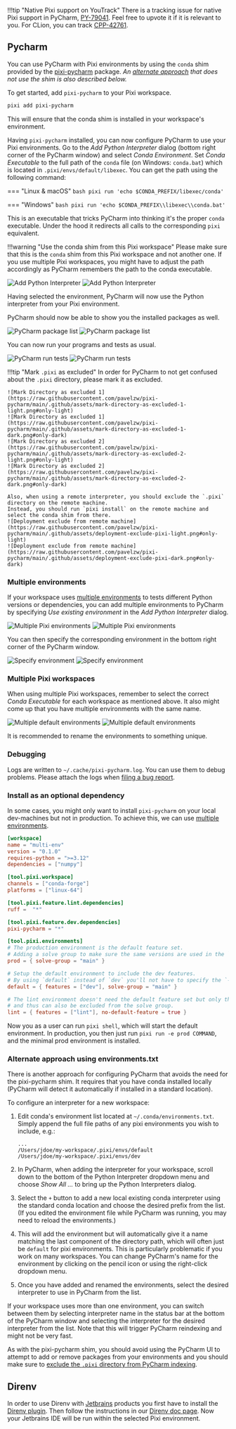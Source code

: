 !!!tip "Native Pixi support on YouTrack"
    There is a tracking issue for native Pixi support in PyCharm, [PY-79041](https://youtrack.jetbrains.com/issue/PY-79041).
    Feel free to upvote it if it is relevant to you.
    For CLion, you can track [CPP-42761](https://youtrack.jetbrains.com/issue/CPP-42761).

## Pycharm

<!-- Keep in sync with https://github.com/pavelzw/pixi-pycharm/blob/main/README.md -->


You can use PyCharm with Pixi environments by using the `conda` shim provided by the [pixi-pycharm](https://github.com/pavelzw/pixi-pycharm) package. *An [alternate approach](#alt-approach) that does not use the shim is also described below.*

To get started, add `pixi-pycharm` to your Pixi workspace.

```bash
pixi add pixi-pycharm
```

This will ensure that the conda shim is installed in your workspace's environment.

Having `pixi-pycharm` installed, you can now configure PyCharm to use your Pixi environments.
Go to the _Add Python Interpreter_ dialog (bottom right corner of the PyCharm window) and select _Conda Environment_.
Set _Conda Executable_ to the full path of the `conda` file (on Windows: `conda.bat`) which is located in `.pixi/envs/default/libexec`.
You can get the path using the following command:

=== "Linux & macOS"
    ```bash
    pixi run 'echo $CONDA_PREFIX/libexec/conda'
    ```

=== "Windows"
    ```bash
    pixi run 'echo $CONDA_PREFIX\\libexec\\conda.bat'
    ```

This is an executable that tricks PyCharm into thinking it's the proper `conda` executable.
Under the hood it redirects all calls to the corresponding `pixi` equivalent.

!!!warning "Use the conda shim from this Pixi workspace"
    Please make sure that this is the `conda` shim from this Pixi workspace and not another one.
    If you use multiple Pixi workspaces, you might have to adjust the path accordingly as PyCharm remembers the path to the conda executable.

![Add Python Interpreter](https://raw.githubusercontent.com/pavelzw/pixi-pycharm/main/.github/assets/add-conda-environment-light.png#only-light)
![Add Python Interpreter](https://raw.githubusercontent.com/pavelzw/pixi-pycharm/main/.github/assets/add-conda-environment-dark.png#only-dark)

Having selected the environment, PyCharm will now use the Python interpreter from your Pixi environment.

PyCharm should now be able to show you the installed packages as well.

![PyCharm package list](https://raw.githubusercontent.com/pavelzw/pixi-pycharm/main/.github/assets/dependency-list-light.png#only-light)
![PyCharm package list](https://raw.githubusercontent.com/pavelzw/pixi-pycharm/main/.github/assets/dependency-list-dark.png#only-dark)

You can now run your programs and tests as usual.

![PyCharm run tests](https://raw.githubusercontent.com/pavelzw/pixi-pycharm/main/.github/assets/tests-light.png#only-light)
![PyCharm run tests](https://raw.githubusercontent.com/pavelzw/pixi-pycharm/main/.github/assets/tests-dark.png#only-dark)

<a id="exclude-.pixi"><a/>

!!!tip "Mark `.pixi` as excluded"
    In order for PyCharm to not get confused about the `.pixi` directory, please mark it as excluded.

    ![Mark Directory as excluded 1](https://raw.githubusercontent.com/pavelzw/pixi-pycharm/main/.github/assets/mark-directory-as-excluded-1-light.png#only-light)
    ![Mark Directory as excluded 1](https://raw.githubusercontent.com/pavelzw/pixi-pycharm/main/.github/assets/mark-directory-as-excluded-1-dark.png#only-dark)
    ![Mark Directory as excluded 2](https://raw.githubusercontent.com/pavelzw/pixi-pycharm/main/.github/assets/mark-directory-as-excluded-2-light.png#only-light)
    ![Mark Directory as excluded 2](https://raw.githubusercontent.com/pavelzw/pixi-pycharm/main/.github/assets/mark-directory-as-excluded-2-dark.png#only-dark)

    Also, when using a remote interpreter, you should exclude the `.pixi` directory on the remote machine.
    Instead, you should run `pixi install` on the remote machine and select the conda shim from there.
    ![Deployment exclude from remote machine](https://raw.githubusercontent.com/pavelzw/pixi-pycharm/main/.github/assets/deployment-exclude-pixi-light.png#only-light)
    ![Deployment exclude from remote machine](https://raw.githubusercontent.com/pavelzw/pixi-pycharm/main/.github/assets/deployment-exclude-pixi-dark.png#only-dark)

### Multiple environments

If your workspace uses [multiple environments](../../workspace/multi_environment.md) to tests different Python versions or dependencies, you can add multiple environments to PyCharm
by specifying _Use existing environment_ in the _Add Python Interpreter_ dialog.

![Multiple Pixi environments](https://raw.githubusercontent.com/pavelzw/pixi-pycharm/main/.github/assets/python-interpreters-multi-env-light.png#only-light)
![Multiple Pixi environments](https://raw.githubusercontent.com/pavelzw/pixi-pycharm/main/.github/assets/python-interpreters-multi-env-dark.png#only-dark)

You can then specify the corresponding environment in the bottom right corner of the PyCharm window.

![Specify environment](https://raw.githubusercontent.com/pavelzw/pixi-pycharm/main/.github/assets/specify-interpreter-light.png#only-light)
![Specify environment](https://raw.githubusercontent.com/pavelzw/pixi-pycharm/main/.github/assets/specify-interpreter-dark.png#only-dark)

### Multiple Pixi workspaces

When using multiple Pixi workspaces, remember to select the correct _Conda Executable_ for each workspace as mentioned above.
It also might come up that you have multiple environments with the same name.

![Multiple default environments](https://raw.githubusercontent.com/pavelzw/pixi-pycharm/main/.github/assets/multiple-default-envs-light.png#only-light)
![Multiple default environments](https://raw.githubusercontent.com/pavelzw/pixi-pycharm/main/.github/assets/multiple-default-envs-dark.png#only-dark)

It is recommended to rename the environments to something unique.

### Debugging

Logs are written to `~/.cache/pixi-pycharm.log`.
You can use them to debug problems.
Please attach the logs when [filing a bug report](https://github.com/pavelzw/pixi-pycharm/issues/new?template=bug-report.md).

### Install as an optional dependency

In some cases, you might only want to install `pixi-pycharm` on your local dev-machines but not in production.
To achieve this, we can use [multiple environments](../../workspace/multi_environment.md).

```toml
[workspace]
name = "multi-env"
version = "0.1.0"
requires-python = ">=3.12"
dependencies = ["numpy"]

[tool.pixi.workspace]
channels = ["conda-forge"]
platforms = ["linux-64"]

[tool.pixi.feature.lint.dependencies]
ruff =  "*"

[tool.pixi.feature.dev.dependencies]
pixi-pycharm = "*"

[tool.pixi.environments]
# The production environment is the default feature set.
# Adding a solve group to make sure the same versions are used in the `default` and `prod` environments.
prod = { solve-group = "main" }

# Setup the default environment to include the dev features.
# By using `default` instead of `dev` you'll not have to specify the `--environment` flag when running `pixi run`.
default = { features = ["dev"], solve-group = "main" }

# The lint environment doesn't need the default feature set but only the `lint` feature
# and thus can also be excluded from the solve group.
lint = { features = ["lint"], no-default-feature = true }
```

Now you as a user can run `pixi shell`, which will start the default environment.
In production, you then just run `pixi run -e prod COMMAND`, and the minimal prod environment is installed.

<a id="alt-approach"></a>
### Alternate approach using environments.txt

There is another approach for configuring PyCharm that avoids the need for the pixi-pycharm shim. It requires that you have conda installed locally (PyCharm will detect it automatically if installed in a standard location).

To configure an interpreter for a new workspace:

1. Edit conda's environment list located at `~/.conda/environments.txt`. Simply append the full file paths of any pixi
    environments you wish to include, e.g.:

    ```
    ...
    /Users/jdoe/my-workspace/.pixi/envs/default
    /Users/jdoe/my-workspace/.pixi/envs/dev
    ```

2. In PyCharm, when adding the interpreter for your workspace, scroll down to the bottom of the Python Interpreter
    dropdown menu and choose *Show All ...* to bring up the Python Interpreters dialog.

3. Select the `+` button to add a new local existing conda interpreter using the standard conda location and
    choose the desired prefix from the list. (If you edited the environment file while PyCharm was running, you
    may need to reload the environments.)

4. This will add the environment but will automatically give it a name matching the last component of the
    directory path, which will often just be `default` for pixi environments. This is particularly problematic
    if you work on many workspaces. You can change PyCharm's name for the environment by clicking on the pencil icon
    or using the right-click dropdown menu.

5. Once you have added and renamed the environments, select the desired interpreter to use in PyCharm from the list.

If your workspace uses more than one environment, you can switch between them by selecting interpreter name in the
status bar at the bottom of the PyCharm window and selecting the interpreter for the desired interpreter from the list.
Note that this will trigger PyCharm reindexing and might not be very fast.

As with the pixi-pycharm shim, you should avoid using the PyCharm UI to attempt to add or remove packages from your environments and you should
make sure to [exclude the `.pixi` directory from PyCharm indexing](#exclude-.pixi).

## Direnv

In order to use Direnv with [Jetbrains](https://www.jetbrains.com/ides/) products you first have to install the [Direnv plugin](https://plugins.jetbrains.com/plugin/15285-direnv-integration).
Then follow the instructions in our [Direnv doc page](../third_party/direnv.md).
Now your Jetbrains IDE will be run within the selected Pixi environment.
